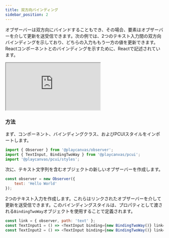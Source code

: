 ```yaml
---
title: 双方向バインディング
sidebar_position: 2
---
```


オブザーバーは双方向にバインドすることもでき、その場合、要素はオブザーバーを介して更新を送受信できます。次の例では、2つのテキスト入力間の双方向バインディングを示しており、どちらの入力ももう一方の値を更新できます。Reactコンポーネントとのバインディングを示すために、Reactで記述されています。

<div className='iframe-container'>
    <iframe src="https://playcanvas.github.io/pcui/storybook/iframe?id=examples-bindingtwoway--main&viewMode=story"></iframe>
</div>

### 方法

まず、コンポーネント、バインディングクラス、およびPCUIスタイルをインポートします。

```javascript
import { Observer } from '@playcanvas/observer';
import { TextInput, BindingTwoWay } from '@playcanvas/pcui';
import '@playcanvas/pcui/styles';
```

次に、テキスト文字列を含むオブジェクトの新しいオブザーバーを作成します。

```javascript
const observer = new Observer({
    text: 'Hello World'
});
```

2つのテキスト入力を作成します。これらはリンクされたオブザーバーを介して更新を送受信できます。このバインディングスタイルは、プロパティとして渡される`BindingTwoWay`オブジェクトを使用することで定義されます。

```javascript
const link = { observer, path: 'text' };
const TextInput1 = () => <TextInput binding={new BindingTwoWay()} link={link} />
const TextInput2 = () => <TextInput binding={new BindingTwoWay()} link={link} />
```
